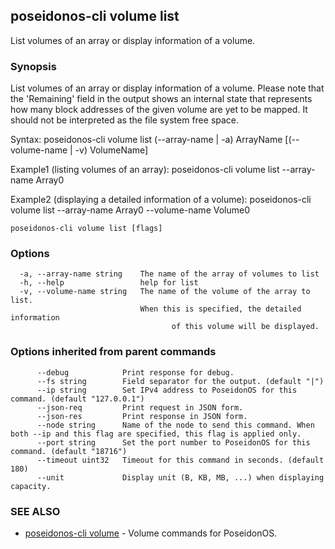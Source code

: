 ## poseidonos-cli volume list

List volumes of an array or display information of a volume.

### Synopsis


List volumes of an array or display information of a volume. Please note that the 'Remaining' field in the output 
shows an internal state that represents how many block addresses of the given volume are yet to be mapped. It
should not be interpreted as the file system free space.

Syntax:
	poseidonos-cli volume list (--array-name | -a) ArrayName [(--volume-name | -v) VolumeName]

Example1 (listing volumes of an array):
	poseidonos-cli volume list --array-name Array0

Example2 (displaying a detailed information of a volume):
	poseidonos-cli volume list --array-name Array0 --volume-name Volume0
          

```
poseidonos-cli volume list [flags]
```

### Options

```
  -a, --array-name string    The name of the array of volumes to list
  -h, --help                 help for list
  -v, --volume-name string   The name of the volume of the array to list.
                             When this is specified, the detailed information
                             		of this volume will be displayed.
```

### Options inherited from parent commands

```
      --debug            Print response for debug.
      --fs string        Field separator for the output. (default "|")
      --ip string        Set IPv4 address to PoseidonOS for this command. (default "127.0.0.1")
      --json-req         Print request in JSON form.
      --json-res         Print response in JSON form.
      --node string      Name of the node to send this command. When both --ip and this flag are specified, this flag is applied only.
      --port string      Set the port number to PoseidonOS for this command. (default "18716")
      --timeout uint32   Timeout for this command in seconds. (default 180)
      --unit             Display unit (B, KB, MB, ...) when displaying capacity.
```

### SEE ALSO

* [poseidonos-cli volume](poseidonos-cli_volume.md)	 - Volume commands for PoseidonOS.

